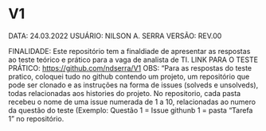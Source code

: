 # V1
DATA: 24.03.2022
USUÁRIO: NILSON A. SERRA
VERSÃO: REV.00

FINALIDADE: 
Este repositório tem a finaldiade de apresentar as respostas ao teste teórico e prático 
para a vaga de analista de TI.
LINK PARA O TESTE PRÁTICO: https://github.com/ndserra/V1
OBS: “Para as respostas do teste pratico, coloquei tudo no github contendo um projeto, um repositório que pode ser clonado e as instruções na forma de issues (solveds e unsolveds), todas relacionadas aos histories do projeto. No repositorio, cada pasta recebeu o nome de uma issue numerada de 1 a 10, relacionadas ao numero da questão do teste (Exemplo: Questão 1 = Issue githunb 1 = pasta “Tarefa 1” no repositório. 
